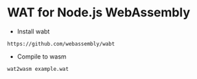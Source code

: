 # WAT for Node.js WebAssembly

- Install wabt
```
https://github.com/webassembly/wabt
```
- Compile to wasm
```
wat2wasm example.wat
```
